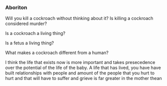 
### Aboriton
Will you kill a cockroach without thinking about it? Is killing a cockroach considered murder?

Is a cockroach a living thing?

Is a fetus a living thing?

What makes a cockroach different from a human?

I think the life that exists now is more important and takes presecedence over the potential of the life of the baby.
A life that has lived, you have have built relationships with people and amount of the people that you hurt to hurt and that will have to suffer and grieve is far greater in the mother thean